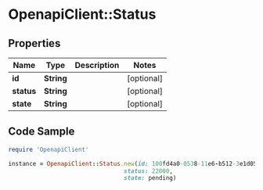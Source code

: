 # OpenapiClient::Status

## Properties

Name | Type | Description | Notes
------------ | ------------- | ------------- | -------------
**id** | **String** |  | [optional] 
**status** | **String** |  | [optional] 
**state** | **String** |  | [optional] 

## Code Sample

```ruby
require 'OpenapiClient'

instance = OpenapiClient::Status.new(id: 100fd4a0-0538-11e6-b512-3e1d05defe78,
                                 status: 22000,
                                 state: pending)
```



